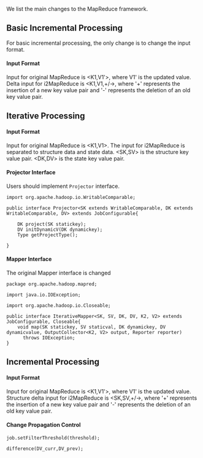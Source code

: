 We list the main changes to the MapReduce framework.

## Basic Incremental Processing ##

For basic incremental processing, the only change is to change the input format.

#### Input Format ####

Input for original MapReduce is <K1,V1'>, where V1' is the updated value. Delta input for i2MapReduce is <K1,V1,+/->, where '+' represents the insertion of a new key value pair and '-' represents the deletion of an old key value pair.

## Iterative Processing ##

#### Input Format ####

Input for original MapReduce is <K1,V1>. The input for i2MapReduce is separated to structure data and state data. <SK,SV> is the structure key value pair. <DK,DV> is the state key value pair.

#### Projector Interface ####

Users should implement `Projector` interface.

```
import org.apache.hadoop.io.WritableComparable;

public interface Projector<SK extends WritableComparable, DK extends WritableComparable, DV> extends JobConfigurable{

	DK project(SK statickey);
	DV initDynamicV(DK dynamickey);
	Type getProjectType();

}
```


#### Mapper Interface ####

The original Mapper interface is changed

```
package org.apache.hadoop.mapred;

import java.io.IOException;

import org.apache.hadoop.io.Closeable;

public interface IterativeMapper<SK, SV, DK, DV, K2, V2> extends JobConfigurable, Closeable{
	void map(SK statickey, SV staticval, DK dynamickey, DV dynamicvalue, OutputCollector<K2, V2> output, Reporter reporter)
	  throws IOException;
}
```

## Incremental Processing ##

#### Input Format ####

Input for original MapReduce is <K1,V1'>, where V1' is the updated value. Structure delta input for i2MapReduce is <SK,SV,+/->, where '+' represents the insertion of a new key value pair and '-' represents the deletion of an old key value pair.

#### Change Propagation Control ####

`job.setFilterThreshold(threshold);`

`difference(DV_curr,DV_prev);`